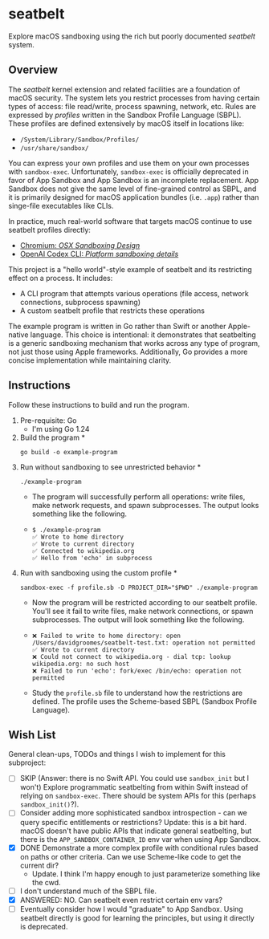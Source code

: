 # seatbelt

Explore macOS sandboxing using the rich but poorly documented *seatbelt* system.


## Overview

The *seatbelt* kernel extension and related facilities are a foundation of macOS security. The system lets you restrict processes from having certain types of access: file read/write, process spawning, network, etc. Rules are expressed by *profiles* written in the Sandbox Profile Language (SBPL). These profiles are defined extensively by macOS itself in locations like:

* `/System/Library/Sandbox/Profiles/`
* `/usr/share/sandbox/`

You can express your own profiles and use them on your own processes with `sandbox-exec`. Unfortunately, `sandbox-exec` is officially deprecated in favor of App Sandbox and App Sandbox is an incomplete replacement. App Sandbox does not give the same level of fine-grained control as SBPL, and it is primarily designed for macOS application bundles (i.e. `.app`) rather than singe-file executables like CLIs.

In practice, much real-world software that targets macOS continue to use seatbelt profiles directly:

* [Chromium: *OSX Sandboxing Design*](https://www.chromium.org/developers/design-documents/sandbox/osx-sandboxing-design/)
* [OpenAI Codex CLI: *Platform sandboxing details*](https://github.com/openai/codex/blob/b73426c1c40187ca13c74c03912a681072c2884f/README.md?plain=1#L187)

This project is a "hello world"-style example of seatbelt and its restricting effect on a process. It includes:

* A CLI program that attempts various operations (file access, network connections, subprocess spawning)
* A custom seatbelt profile that restricts these operations

The example program is written in Go rather than Swift or another Apple-native language. This choice is intentional: it demonstrates that seatbelting is a generic sandboxing mechanism that works across any type of program, not just those using Apple frameworks. Additionally, Go provides a more concise implementation while maintaining clarity.


## Instructions

Follow these instructions to build and run the program.

1. Pre-requisite: Go
   * I'm using Go 1.24
2. Build the program
   * 
     ```shell
     go build -o example-program
     ```
3. Run without sandboxing to see unrestricted behavior
   * 
     ```shell
     ./example-program
     ```
   * The program will successfully perform all operations: write files, make network requests, and spawn subprocesses. The output looks something like the following.
   * 
     ```text
     $ ./example-program
     ✅ Wrote to home directory
     ✅ Wrote to current directory
     ✅ Connected to wikipedia.org
     ✅ Hello from 'echo' in subprocess
     ```
4. Run with sandboxing using the custom profile
   * 
     ```shell
     sandbox-exec -f profile.sb -D PROJECT_DIR="$PWD" ./example-program
     ```
   * Now the program will be restricted according to our seatbelt profile. You'll see it fail to write files, make network connections, or spawn subprocesses. The output will look something like the following.
   * 
     ```text
     ❌ Failed to write to home directory: open /Users/davidgroomes/seatbelt-test.txt: operation not permitted
     ✅ Wrote to current directory
     ❌ Could not connect to wikipedia.org - dial tcp: lookup wikipedia.org: no such host
     ❌ Failed to run 'echo': fork/exec /bin/echo: operation not permitted
     ```
   * Study the `profile.sb` file to understand how the restrictions are defined. The profile uses the Scheme-based SBPL (Sandbox Profile Language).


## Wish List

General clean-ups, TODOs and things I wish to implement for this subproject:

* [ ] SKIP (Answer: there is no Swift API. You could use `sandbox_init` but I won't) Explore programmatic seatbelting from within Swift instead of relying on `sandbox-exec`. There should be system APIs for this (perhaps `sandbox_init()`?).
* [ ] Consider adding more sophisticated sandbox introspection - can we query specific entitlements or restrictions? Update: this is a bit hard. macOS doesn't have public APIs that indicate general seatbelting, but there is the `APP_SANDBOX_CONTAINER_ID` env var when using App Sandbox.
* [x] DONE Demonstrate a more complex profile with conditional rules based on paths or other criteria. Can we use Scheme-like code to get the current dir?
   * Update. I think I'm happy enough to just parameterize something like the cwd.
* [ ] I don't understand much of the SBPL file.
* [x] ANSWERED: NO. Can seatbelt even restrict certain env vars?
* [ ] Eventually consider how I would "graduate" to App Sandbox. Using seatbelt directly is good for learning the principles, but using it directly is deprecated.

